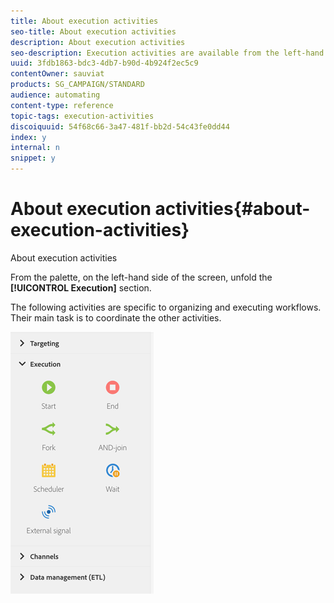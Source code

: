 ```yaml
---
title: About execution activities
seo-title: About execution activities
description: About execution activities
seo-description: Execution activities are available from the left-hand side of the screen.
uuid: 3fdb1863-bdc3-4db7-b90d-4b924f2ec5c9
contentOwner: sauviat
products: SG_CAMPAIGN/STANDARD
audience: automating
content-type: reference
topic-tags: execution-activities
discoiquuid: 54f68c66-3a47-481f-bb2d-54c43fe0dd44
index: y
internal: n
snippet: y
---
```


# About execution activities{#about-execution-activities}

About execution activities

From the palette, on the left-hand side of the screen, unfold the **[!UICONTROL Execution]** section.

The following activities are specific to organizing and executing workflows. Their main task is to coordinate the other activities. 

![](assets/wkf_execution_activities.png)

